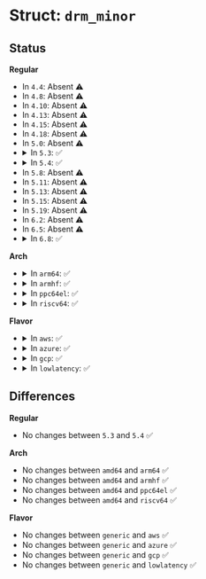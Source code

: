 # Struct: <code>drm_minor</code>

## Status
<b>Regular</b>
<ul>
<li>
In <code>4.4</code>: Absent ⚠️
</li>
<li>
In <code>4.8</code>: Absent ⚠️
</li>
<li>
In <code>4.10</code>: Absent ⚠️
</li>
<li>
In <code>4.13</code>: Absent ⚠️
</li>
<li>
In <code>4.15</code>: Absent ⚠️
</li>
<li>
In <code>4.18</code>: Absent ⚠️
</li>
<li>
In <code>5.0</code>: Absent ⚠️
</li>
<li>
<details>
<summary>In <code>5.3</code>: ✅</summary>

```c
struct drm_minor {
    int index;
    int type;
    struct device *kdev;
    struct drm_device *dev;
    struct dentry *debugfs_root;
    struct list_head debugfs_list;
    struct mutex debugfs_lock;
};
```
</details>
</li>
<li>
<details>
<summary>In <code>5.4</code>: ✅</summary>

```c
struct drm_minor {
    int index;
    int type;
    struct device *kdev;
    struct drm_device *dev;
    struct dentry *debugfs_root;
    struct list_head debugfs_list;
    struct mutex debugfs_lock;
};
```
</details>
</li>
<li>
In <code>5.8</code>: Absent ⚠️
</li>
<li>
In <code>5.11</code>: Absent ⚠️
</li>
<li>
In <code>5.13</code>: Absent ⚠️
</li>
<li>
In <code>5.15</code>: Absent ⚠️
</li>
<li>
In <code>5.19</code>: Absent ⚠️
</li>
<li>
In <code>6.2</code>: Absent ⚠️
</li>
<li>
In <code>6.5</code>: Absent ⚠️
</li>
<li>
<details>
<summary>In <code>6.8</code>: ✅</summary>

```c
struct drm_minor {
    int index;
    int type;
    struct device *kdev;
    struct drm_device *dev;
    struct dentry *debugfs_symlink;
    struct dentry *debugfs_root;
};
```
</details>
</li>
</ul>
<b>Arch</b>
<ul>
<li>
<details>
<summary>In <code>arm64</code>: ✅</summary>

```c
struct drm_minor {
    int index;
    int type;
    struct device *kdev;
    struct drm_device *dev;
    struct dentry *debugfs_root;
    struct list_head debugfs_list;
    struct mutex debugfs_lock;
};
```
</details>
</li>
<li>
<details>
<summary>In <code>armhf</code>: ✅</summary>

```c
struct drm_minor {
    int index;
    int type;
    struct device *kdev;
    struct drm_device *dev;
    struct dentry *debugfs_root;
    struct list_head debugfs_list;
    struct mutex debugfs_lock;
};
```
</details>
</li>
<li>
<details>
<summary>In <code>ppc64el</code>: ✅</summary>

```c
struct drm_minor {
    int index;
    int type;
    struct device *kdev;
    struct drm_device *dev;
    struct dentry *debugfs_root;
    struct list_head debugfs_list;
    struct mutex debugfs_lock;
};
```
</details>
</li>
<li>
<details>
<summary>In <code>riscv64</code>: ✅</summary>

```c
struct drm_minor {
    int index;
    int type;
    struct device *kdev;
    struct drm_device *dev;
    struct dentry *debugfs_root;
    struct list_head debugfs_list;
    struct mutex debugfs_lock;
};
```
</details>
</li>
</ul>
<b>Flavor</b>
<ul>
<li>
<details>
<summary>In <code>aws</code>: ✅</summary>

```c
struct drm_minor {
    int index;
    int type;
    struct device *kdev;
    struct drm_device *dev;
    struct dentry *debugfs_root;
    struct list_head debugfs_list;
    struct mutex debugfs_lock;
};
```
</details>
</li>
<li>
<details>
<summary>In <code>azure</code>: ✅</summary>

```c
struct drm_minor {
    int index;
    int type;
    struct device *kdev;
    struct drm_device *dev;
    struct dentry *debugfs_root;
    struct list_head debugfs_list;
    struct mutex debugfs_lock;
};
```
</details>
</li>
<li>
<details>
<summary>In <code>gcp</code>: ✅</summary>

```c
struct drm_minor {
    int index;
    int type;
    struct device *kdev;
    struct drm_device *dev;
    struct dentry *debugfs_root;
    struct list_head debugfs_list;
    struct mutex debugfs_lock;
};
```
</details>
</li>
<li>
<details>
<summary>In <code>lowlatency</code>: ✅</summary>

```c
struct drm_minor {
    int index;
    int type;
    struct device *kdev;
    struct drm_device *dev;
    struct dentry *debugfs_root;
    struct list_head debugfs_list;
    struct mutex debugfs_lock;
};
```
</details>
</li>
</ul>

## Differences
<b>Regular</b>
<ul>
<li>
No changes between <code>5.3</code> and <code>5.4</code> ✅
</li>
</ul>
<b>Arch</b>
<ul>
<li>
No changes between <code>amd64</code> and <code>arm64</code> ✅
</li>
<li>
No changes between <code>amd64</code> and <code>armhf</code> ✅
</li>
<li>
No changes between <code>amd64</code> and <code>ppc64el</code> ✅
</li>
<li>
No changes between <code>amd64</code> and <code>riscv64</code> ✅
</li>
</ul>
<b>Flavor</b>
<ul>
<li>
No changes between <code>generic</code> and <code>aws</code> ✅
</li>
<li>
No changes between <code>generic</code> and <code>azure</code> ✅
</li>
<li>
No changes between <code>generic</code> and <code>gcp</code> ✅
</li>
<li>
No changes between <code>generic</code> and <code>lowlatency</code> ✅
</li>
</ul>
